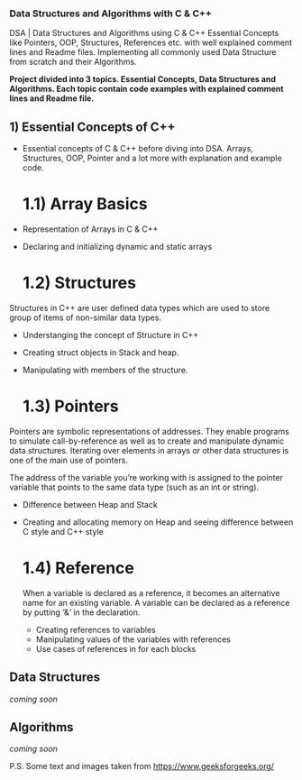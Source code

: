 ### Data Structures and Algorithms with C & C++

DSA | Data Structures and Algorithms using C & C++ Essential Concepts like Pointers, OOP, Structures, References etc. with well explained comment lines and Readme files. Implementing all commonly used Data Structure from scratch and their Algorithms.

**Project divided into 3 topics. Essential Concepts, Data Structures and Algorithms. Each topic contain code examples with explained comment lines and Readme file.**

## 1) Essential Concepts of C++

- Essential concepts of C & C++ before diving into DSA. Arrays, Structures, OOP, Pointer and a lot more with explanation and example code.

  # 1.1) Array Basics

- Representation of Arrays in C & C++
- Declaring and initializing dynamic and static arrays

  # 1.2) Structures

Structures in C++ are user defined data types which are used to store group of items of non-similar data types.

- Understanging the concept of Structure in C++
- Creating struct objects in Stack and heap.
- Manipulating with members of the structure.

  # 1.3) Pointers

Pointers are symbolic representations of addresses. They enable programs to simulate call-by-reference as well as to create and manipulate dynamic data structures. Iterating over elements in arrays or other data structures is one of the main use of pointers.

The address of the variable you’re working with is assigned to the pointer variable that points to the same data type (such as an int or string).

- Difference between Heap and Stack
- Creating and allocating memory on Heap and seeing difference between C style and C++ style

  # 1.4) Reference

  When a variable is declared as a reference, it becomes an alternative name for an existing variable. A variable can be declared as a reference by putting ‘&’ in the declaration.

  - Creating references to variables
  - Manipulating values of the variables with references
  - Use cases of references in for each blocks

## Data Structures

_coming soon_

## Algorithms

_coming soon_

P.S. Some text and images taken from https://www.geeksforgeeks.org/
